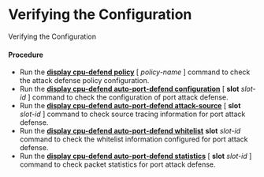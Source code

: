 Verifying the Configuration
===========================

Verifying the Configuration

#### Procedure

* Run the **[**display cpu-defend policy**](cmdqueryname=display+cpu-defend+policy)** [ *policy-name* ] command to check the attack defense policy configuration.
* Run the [**display cpu-defend auto-port-defend configuration**](cmdqueryname=display+cpu-defend+auto-port-defend+configuration) [ **slot** *slot-id* ] command to check the configuration of port attack defense.
* Run the [**display cpu-defend auto-port-defend attack-source**](cmdqueryname=display+cpu-defend+auto-port-defend+attack-source) [ **slot** *slot-id* ] command to check source tracing information for port attack defense.
* Run the [**display cpu-defend auto-port-defend whitelist**](cmdqueryname=display+cpu-defend+auto-port-defend+whitelist) **slot** *slot-id* command to check the whitelist information configured for port attack defense.
* Run the [**display cpu-defend auto-port-defend statistics**](cmdqueryname=display+cpu-defend+auto-port-defend+statistics) [ **slot** *slot-id* ] command to check packet statistics for port attack defense.